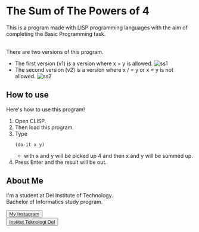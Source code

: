 # <b>The Sum of The Powers of 4 </b>

This is a program made with LISP programming languages with the aim of completing the Basic Programming task. <br><br>

There are two versions of this program.
- The first version (v1) is a version where x = y is allowed.
![ss1](https://github.com/gabrielhtg/jumpa4/blob/master/ss1.png?raw=true)
- The second version (v2) is a version where x / = y or x = y is not allowed.
![ss2](https://github.com/gabrielhtg/jumpa4/blob/master/ss2.png?raw=true)  

## <b>How to use</b>

Here's how to use this program!
1. Open CLISP.
2. Then load this program.
3. Type
   ```
   (do-it x y)
   ```
   - with x and y will be picked up 4 and then x and y will be summed up.
4. Press Enter and the result will be out.

## <b>About Me</b>

I'm a student at Del Institute of Technology. <br>
Bachelor of Informatics study program. <br>


<button><a href="https://www.instagram.com/gabrielhtg77/">My Instagram</a></button>
<br>
<button><a href="https://www.del.ac.id/">Institut Teknologi Del</a></button>

